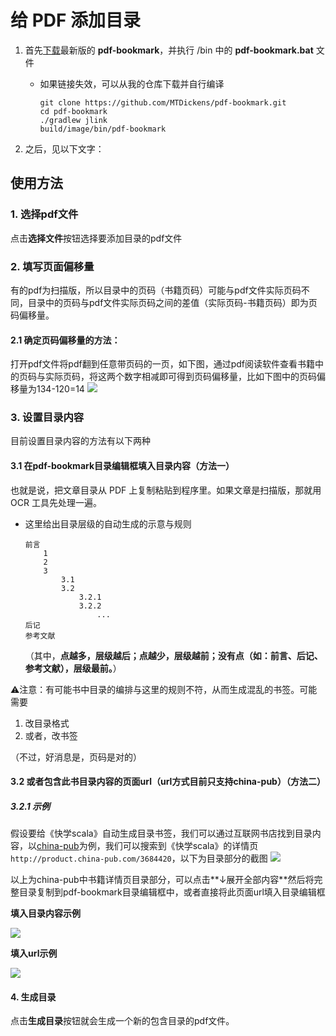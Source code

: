 # 给 PDF 添加目录

1. 首先[下载](https://github.com/ifnoelse/pdf-bookmark/releases)最新版的 **pdf-bookmark**，并执行 /bin 中的 **pdf-bookmark.bat** 文件

    - 如果链接失效，可以从我的仓库下载并自行编译
        ```
        git clone https://github.com/MTDickens/pdf-bookmark.git
        cd pdf-bookmark
        ./gradlew jlink
        build/image/bin/pdf-bookmark
        ```

2. 之后，见以下文字：

## 使用方法
### 1. 选择pdf文件 ###
点击**选择文件**按钮选择要添加目录的pdf文件
### 2. 填写页面偏移量 ###
有的pdf为扫描版，所以目录中的页码（书籍页码）可能与pdf文件实际页码不同，目录中的页码与pdf文件实际页码之间的差值（实际页码-书籍页码）即为页码偏移量。
#### 2.1 确定页码偏移量的方法： ####
打开pdf文件将pdf翻到任意带页码的一页，如下图，通过pdf阅读软件查看书籍中的页码与实际页码，将这两个数字相减即可得到页码偏移量，比如下图中的页码偏移量为134-120=14
![](https://github.com/MTDickens/pdf-bookmark/raw/master/img/page_offset_m.png)

### 3. 设置目录内容 ###
目前设置目录内容的方法有以下两种
#### 3.1 在pdf-bookmark目录编辑框填入目录内容（方法一）

也就是说，把文章目录从 PDF 上复制粘贴到程序里。如果文章是扫描版，那就用 OCR 工具先处理一遍。

- 这里给出目录层级的自动生成的示意与规则

    ```
    前言
        1
        2
        3
            3.1
            3.2
                3.2.1
                3.2.2
                    ...
    后记
    参考文献
    ```
    
    （其中，**点越多，层级越后；点越少，层级越前；没有点（如：前言、后记、参考文献），层级最前。**）

⚠️注意：有可能书中目录的编排与这里的规则不符，从而生成混乱的书签。可能需要

1. 改目录格式
2. 或者，改书签

（不过，好消息是，页码是对的）

#### 3.2 或者包含此书目录内容的页面url（url方式目前只支持china-pub）（方法二）
##### 3.2.1 示例
假设要给《快学scala》自动生成目录书签，我们可以通过互联网书店找到目录内容，以[china-pub](http://www.china-pub.com/)为例，我们可以搜索到《快学scala》的详情页`http://product.china-pub.com/3684420`，以下为目录部分的截图
![](https://github.com/MTDickens/pdf-bookmark/raw/master/img/scala_exp_cp.png)

以上为china-pub中书籍详情页目录部分，可以点击**↓展开全部内容**然后将完整目录复制到pdf-bookmark目录编辑框中，或者直接将此页面url填入目录编辑框

**填入目录内容示例**

![](https://github.com/MTDickens/pdf-bookmark/raw/master/img/scala_exp_bm1.png)

**填入url示例**

![](https://github.com/MTDickens/pdf-bookmark/raw/master/img/scala_exp_bm2.png)

#### 4. 生成目录

点击**生成目录**按钮就会生成一个新的包含目录的pdf文件。